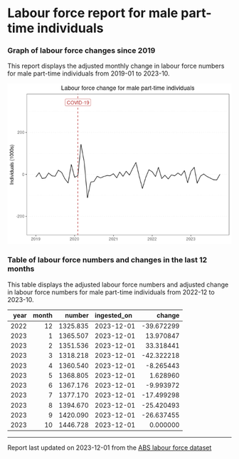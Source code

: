 Labour force report for male part-time individuals
================

### Graph of labour force changes since 2019

This report displays the adjusted monthly change in labour force numbers
for male part-time individuals from 2019-01 to 2023-10.

![](male_part-time_report_files/figure-gfm/unnamed-chunk-2-1.png)<!-- -->

### Table of labour force numbers and changes in the last 12 months

This table displays the adjusted labour force numbers and adjusted
change in labour force numbers for male part-time individuals from
2022-12 to 2023-10.

| year | month |   number | ingested_on |     change |
|-----:|------:|---------:|:------------|-----------:|
| 2022 |    12 | 1325.835 | 2023-12-01  | -39.672299 |
| 2023 |     1 | 1365.507 | 2023-12-01  |  13.970847 |
| 2023 |     2 | 1351.536 | 2023-12-01  |  33.318441 |
| 2023 |     3 | 1318.218 | 2023-12-01  | -42.322218 |
| 2023 |     4 | 1360.540 | 2023-12-01  |  -8.265443 |
| 2023 |     5 | 1368.805 | 2023-12-01  |   1.628960 |
| 2023 |     6 | 1367.176 | 2023-12-01  |  -9.993972 |
| 2023 |     7 | 1377.170 | 2023-12-01  | -17.499298 |
| 2023 |     8 | 1394.670 | 2023-12-01  | -25.420493 |
| 2023 |     9 | 1420.090 | 2023-12-01  | -26.637455 |
| 2023 |    10 | 1446.728 | 2023-12-01  |   0.000000 |

------------------------------------------------------------------------

Report last updated on 2023-12-01 from the [ABS labour force
dataset](https://www.abs.gov.au/statistics/labour/employment-and-unemployment/labour-force-australia/latest-release)
